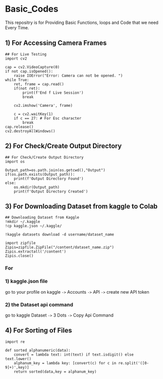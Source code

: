# Basic_Codes
This repositry is for Providing Basic Functions, loops and Code that we need Every Time.

## 1) For Accessing Camera Frames
```
## For Live Testing
import cv2

cap = cv2.VideoCapture(0)
if not cap.isOpened():
    raise IOError("Error: Camera can not be opened. ")
while True:
    ret, frame = cap.read()
    if(not ret):
        print(f'End f Live Session')
        break

    cv2.imshow('Camera', frame)
    
    c = cv2.waitKey(1)
    if c == 27: # For Esc character
        break
cap.release()
cv2.destroyAllWindows()
```

## 2) For Check/Create Output Directory
```
## For Check/Create Output Directory
import os

Output_path=os.path.join(os.getcwd(),"Output")
if(os.path.exists(Output_path)):
    print(f'Output Directory Found')
else:
    os.mkdir(Output_path)
    print(f'Output Directory Created')
```

## 3) For Downloading Dataset from kaggle to Colab

```
## Downloading Dataset from Kaggle
!mkdir ~/.kaggle
!cp kaggle.json ~/.kaggle/

!kaggle datasets download -d username/dataset_name

import zipfile
Zipis=zipfile.ZipFile("/content/dataset_name.zip")
Zipis.extractall('/content')
Zipis.close()
```
### For
### 1) kaggle.json file <br>
go to your profile on kaggle ```->``` Accounts ```->``` API ```->``` create new API token<br>
### 2) the Dataset api command 
go to kaggle Dataset ```->``` 3 Dots ```->``` Copy Api Command

## 4) For Sorting of Files
```
import re

def sorted_alphanumeric(data):  
    convert = lambda text: int(text) if text.isdigit() else text.lower()
    alphanum_key = lambda key: [convert(c) for c in re.split('([0-9]+)',key)]
    return sorted(data,key = alphanum_key)
```


